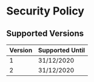# Security Policy

## Supported Versions

| Version | Supported Until |
| ------- | --------------- |
| 1       | 31/12/2020      |
| 2       | 31/12/2020      |
